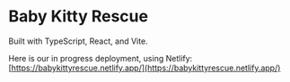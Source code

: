 # Baby Kitty Rescue

Built with TypeScript, React, and Vite.

Here is our in progress deployment, using Netlify:
[https://babykittyrescue.netlify.app/](https://babykittyrescue.netlify.app/)
